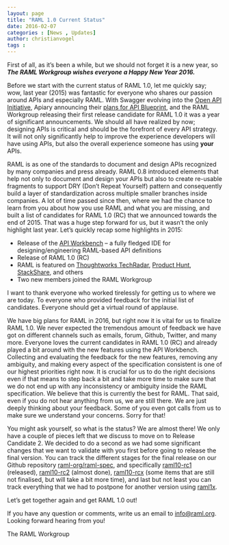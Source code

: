 ```yaml
---
layout: page
title: "RAML 1.0 Current Status"
date: 2016-02-07
categories : [News , Updates]
author: christianvogel
tags :
---
```


First of all, as it’s been a while, but we should not forget it is a new year, so ***The RAML Workgroup wishes everyone a Happy New Year 2016.***

Before we start with the current status of RAML 1.0, let me quickly say; wow, last year (2015) was fantastic for everyone who shares our passion around APIs and especially RAML. With Swagger evolving into the [Open API Initiative][1], Apiary announcing their [plans for API Blueprint][2], and the RAML Workgroup releasing their first release candidate for RAML 1.0 it was a year of significant announcements. We should all have realized by now; designing APIs is critical and should be the forefront of every API strategy. It will not only significantly help to improve the experience developers will have using APIs, but also the overall experience someone has using **your** APIs.

 [1]: http://swagger.io/introducing-the-open-api-initiative/
 [2]: http://blog.apiary.io/2015/12/17/API-Blueprint-Future/

RAML is as one of the standards to document and design APIs recognized by many companies and press already. RAML 0.8 introduced elements that help not only to document and design your APIs but also to create re-usable fragments to support DRY (Don’t Repeat Yourself) pattern and consequently build a layer of standardization across multiple smaller branches inside companies. A lot of time passed since then, where we had the chance to learn from you about how you use RAML and what you are missing, and built a list of candidates for RAML 1.0 (RC) that we announced towards the end of 2015. That was a huge step forward for us, but it wasn’t the only highlight last year. Let’s quickly recap some highlights in 2015:

*   Release of the [API Workbench][3] – a fully fledged IDE for designing/engineering RAML-based API definitions
*   Release of RAML 1.0 (RC)
*   RAML is featured on [Thoughtworks TechRadar][4], [Product Hunt][5], [StackShare][6], and others
*   Two new members joined the RAML Workgroup

 [3]: http://www.apiworkbench.com
 [4]: https://www.thoughtworks.com/radar/tools
 [5]: https://www.producthunt.com/tech/raml-1-0
 [6]: http://stackshare.io/raml

I want to thank everyone who worked tirelessly for getting us to where we are today. To everyone who provided feedback for the initial list of candidates. Everyone should get a virtual round of applause.

We have big plans for RAML in 2016, but right now it is vital for us to finalize RAML 1.0. We never expected the tremendous amount of feedback we have got on different channels such as emails, forum, Github, Twitter, and many more. Everyone loves the current candidates in RAML 1.0 (RC) and already played a bit around with the new features using the API Workbench. Collecting and evaluating the feedback for the new features, removing any ambiguity, and making every aspect of the specification consistent is one of our highest priorities right now. It is crucial for us to do the right decisions even if that means to step back a bit and take more time to make sure that we do not end up with any inconsistency or ambiguity inside the RAML specification. We believe that this is currently the best for RAML. That said, even if you do not hear anything from us, we are still there. We are just deeply thinking about your feedback. Some of you even got calls from us to make sure we understand your concerns. Sorry for that!

You might ask yourself, so what is the status? We are almost there! We only have a couple of pieces left that we discuss to move on to Release Candidate 2. We decided to do a second as we had some significant changes that we want to validate with you first before going to release the final version. You can track the different stages for the final release on our Github repository [raml-org/raml-spec][7], and specifically [raml10-rc1][8] (released), [raml10-rc2][9] (almost done), [raml10-rcx][10] (some items that are still not finalised, but will take a bit more time), and last but not least you can track everything that we had to postpone for another version using [raml1x][11].

 [7]: https://github.com/raml-org/raml-spec/issues
 [8]: https://github.com/raml-org/raml-spec/labels/raml10-rc1
 [9]: https://github.com/raml-org/raml-spec/labels/raml10-rc2
 [10]: https://github.com/raml-org/raml-spec/labels/raml10-rcx
 [11]: https://github.com/raml-org/raml-spec/labels/raml1x

Let’s get together again and get RAML 1.0 out!

If you have any question or comments, write us an email to info@raml.org. Looking forward hearing from you!

The RAML Workgroup

 